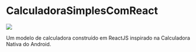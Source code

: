 # CalculadoraSimplesComReact

![](screenshoot.png)

Um modelo de calculadora construído em ReactJS inspirado na Calculadora Nativa do Android.
